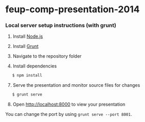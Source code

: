 feup-comp-presentation-2014
===========================
### Local server setup instructions (with grunt)

1. Install [Node.js](http://nodejs.org/)


2. Install [Grunt](http://gruntjs.com/getting-started#installing-the-cli)


4. Navigate to the repository folder



6. Install dependencies
  
```sh
   $ npm install
   ```


7. Serve the presentation and monitor source files for changes
   
```sh
   $ grunt serve
   ```


8. Open <http://localhost:8000> to view your presentation

   
You can change the port by using `grunt serve --port 8001`.
